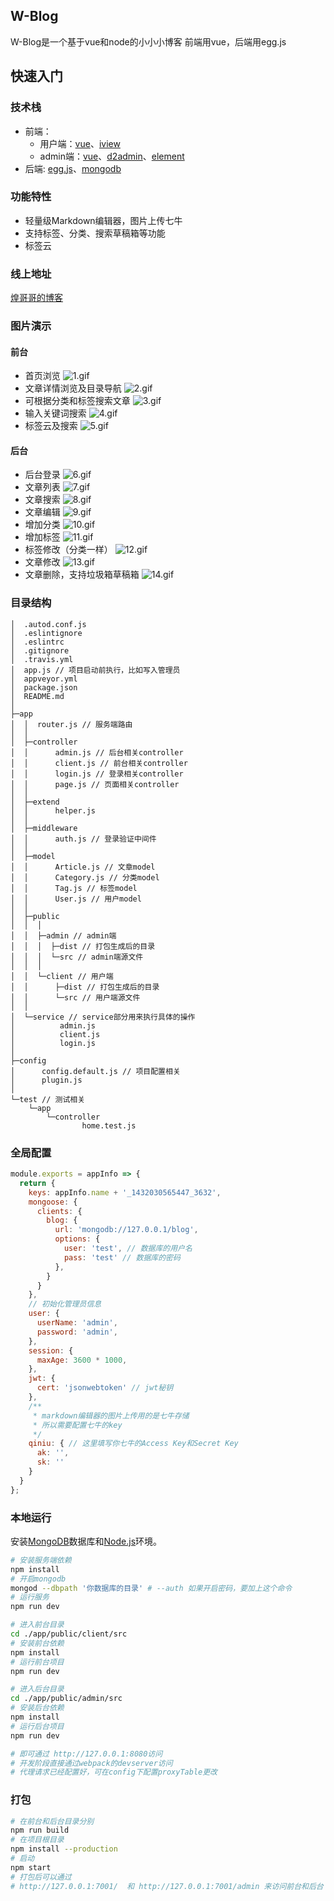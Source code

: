 
## W-Blog

W-Blog是一个基于vue和node的小小小博客
前端用vue，后端用egg.js

## 快速入门

### 技术栈

- 前端： 
  - 用户端：[vue](https://cn.vuejs.org/)、[iview](https://www.iviewui.com) 
  - admin端：[vue](https://cn.vuejs.org/)、[d2admin](https://github.com/d2-projects/d2-admin)、[element](http://element-cn.eleme.io/#/zh-CN) 
- 后端: [egg.js](https://eggjs.org/zh-cn/)、[mongodb](https://www.mongodb.com/)

### 功能特性

- 轻量级Markdown编辑器，图片上传七牛
- 支持标签、分类、搜索草稿箱等功能
- 标签云
### 线上地址
  [煌哥哥的博客](http://blog.wadejs.cn/)
### 图片演示
#### 前台
- 首页浏览
![1.gif](https://user-gold-cdn.xitu.io/2018/8/15/1653cab4e30730e0?w=1836&h=931&f=gif&s=1793276)
- 文章详情浏览及目录导航
![2.gif](https://user-gold-cdn.xitu.io/2018/8/15/1653cab443526800?w=1836&h=931&f=gif&s=1255416)
- 可根据分类和标签搜索文章
![3.gif](https://user-gold-cdn.xitu.io/2018/8/15/1653cab444149bbb?w=1836&h=931&f=gif&s=2470094)
- 输入关键词搜索
![4.gif](https://user-gold-cdn.xitu.io/2018/8/15/1653cab4458bf3c8?w=1836&h=931&f=gif&s=568162)
- 标签云及搜索
![5.gif](https://user-gold-cdn.xitu.io/2018/8/15/1653cab445cc9fa5?w=1836&h=931&f=gif&s=1807408)
#### 后台
- 后台登录
![6.gif](https://user-gold-cdn.xitu.io/2018/8/15/1653cab44755f4fc?w=1836&h=931&f=gif&s=106266)
- 文章列表
![7.gif](https://user-gold-cdn.xitu.io/2018/8/15/1653cab44b1b3a17?w=1836&h=931&f=gif&s=1504343)
- 文章搜索
![8.gif](https://user-gold-cdn.xitu.io/2018/8/15/1653cab476ca1ac9?w=1836&h=931&f=gif&s=516696)
- 文章编辑
![9.gif](https://user-gold-cdn.xitu.io/2018/8/15/1653cab483ccca2f?w=1836&h=931&f=gif&s=849836)
- 增加分类
![10.gif](https://user-gold-cdn.xitu.io/2018/8/15/1653cab498fd116e?w=1836&h=931&f=gif&s=594627)
- 增加标签
![11.gif](https://user-gold-cdn.xitu.io/2018/8/15/1653cab49eb1062c?w=1836&h=931&f=gif&s=630573)
- 标签修改（分类一样）
![12.gif](https://user-gold-cdn.xitu.io/2018/8/15/1653cab4a8d82c53?w=1836&h=931&f=gif&s=780030)
- 文章修改
![13.gif](https://user-gold-cdn.xitu.io/2018/8/15/1653cab4b1353700?w=1836&h=931&f=gif&s=447485)
- 文章删除，支持垃圾箱草稿箱
![14.gif](https://user-gold-cdn.xitu.io/2018/8/15/1653cab4d87200f5?w=1836&h=931&f=gif&s=1534909)

### 目录结构

```
│  .autod.conf.js
│  .eslintignore
│  .eslintrc
│  .gitignore
│  .travis.yml
│  app.js // 项目启动前执行，比如写入管理员
│  appveyor.yml
│  package.json
│  README.md
│
├─app
│  │  router.js // 服务端路由
│  │
│  ├─controller
│  │      admin.js // 后台相关controller
│  │      client.js // 前台相关controller
│  │      login.js // 登录相关controller
│  │      page.js // 页面相关controller
│  │
│  ├─extend
│  │      helper.js
│  │
│  ├─middleware
│  │      auth.js // 登录验证中间件
│  │
│  ├─model
│  │      Article.js // 文章model
│  │      Category.js // 分类model
│  │      Tag.js // 标签model
│  │      User.js // 用户model
│  │
│  ├─public
│  │  │
│  │  ├─admin // admin端
│  │  │  ├─dist // 打包生成后的目录
│  │  │  └─src // admin端源文件
│  │  │
│  │  └─client // 用户端
│  │      ├─dist // 打包生成后的目录
│  │      └─src // 用户端源文件
│  │
│  └─service // service部分用来执行具体的操作
│          admin.js
│          client.js
│          login.js
│
├─config
│      config.default.js // 项目配置相关
│      plugin.js
│
└─test // 测试相关
    └─app
        └─controller
                home.test.js
```  

### 全局配置

```javascript
module.exports = appInfo => {
  return {
    keys: appInfo.name + '_1432030565447_3632',
    mongoose: {
      clients: {
        blog: {
          url: 'mongodb://127.0.0.1/blog',
          options: {
            user: 'test', // 数据库的用户名 
            pass: 'test' // 数据库的密码
          },
        }
      }
    },
    // 初始化管理员信息
    user: {
      userName: 'admin',
      password: 'admin',
    },
    session: {
      maxAge: 3600 * 1000,
    },
    jwt: {
      cert: 'jsonwebtoken' // jwt秘钥
    },
    /**
     * markdown编辑器的图片上传用的是七牛存储
     * 所以需要配置七牛的key
     */
    qiniu: { // 这里填写你七牛的Access Key和Secret Key
      ak: '',
      sk: ''
    }
  }
};
```


### 本地运行

安装[MongoDB](https://www.mongodb.com/download-center?jmp=nav#community)数据库和[Node.js](https://nodejs.org/en/)环境。

``` bash
# 安装服务端依赖
npm install
# 开启mongodb
mongod --dbpath '你数据库的目录' # --auth 如果开启密码，要加上这个命令
# 运行服务
npm run dev

# 进入前台目录
cd ./app/public/client/src
# 安装前台依赖
npm install
# 运行前台项目
npm run dev

# 进入后台目录
cd ./app/public/admin/src
# 安装后台依赖
npm install
# 运行后台项目
npm run dev

# 即可通过 http://127.0.0.1:8080访问
# 开发阶段直接通过webpack的devserver访问
# 代理请求已经配置好，可在config下配置proxyTable更改
```

### 打包

```bash
# 在前台和后台目录分别
npm run build
# 在项目根目录
npm install --production
# 启动
npm start
# 打包后可以通过
# http://127.0.0.1:7001/  和 http://127.0.0.1:7001/admin 来访问前台和后台
```


 
